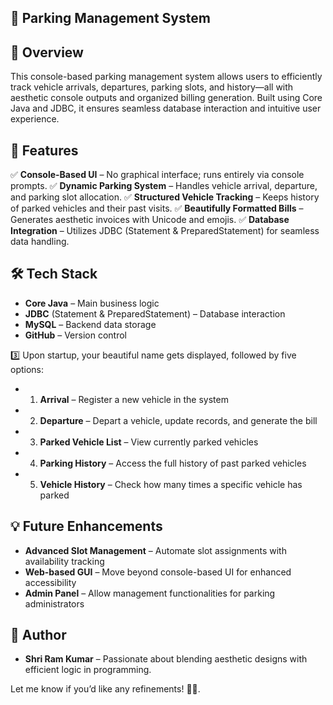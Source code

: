 
## 🚗 **Parking Management System**
## 📌 Overview
This console-based parking management system allows users to efficiently track vehicle arrivals, departures, parking slots, and history—all with aesthetic console outputs and organized billing generation. Built using Core Java and JDBC, it ensures seamless database interaction and intuitive user experience.

## 🎯 Features
✅ **Console-Based UI** – No graphical interface; runs entirely via console prompts.
✅ **Dynamic Parking System** – Handles vehicle arrival, departure, and parking slot allocation.
✅ **Structured Vehicle Tracking** – Keeps history of parked vehicles and their past visits.
✅ **Beautifully Formatted Bills** – Generates aesthetic invoices with Unicode and emojis.
✅ **Database Integration** – Utilizes JDBC (Statement & PreparedStatement) for seamless data handling.

## 🛠️ Tech Stack
- **Core Java** – Main business logic
- **JDBC** (Statement & PreparedStatement) – Database interaction
- **MySQL** – Backend data storage
- **GitHub** – Version control

3️⃣ Upon startup, your beautiful name gets displayed, followed by five options:
- 1. **Arrival** – Register a new vehicle in the system
- 2. **Departure** – Depart a vehicle, update records, and generate the bill
- 3. **Parked Vehicle List** – View currently parked vehicles
- 4. **Parking History** – Access the full history of past parked vehicles
- 5. **Vehicle History** – Check how many times a specific vehicle has parked


## 💡 Future Enhancements
- **Advanced Slot Management** – Automate slot assignments with availability tracking
- **Web-based GUI** – Move beyond console-based UI for enhanced accessibility
- **Admin Panel** – Allow management functionalities for parking administrators


## 👤 Author
- **__Shri Ram Kumar__** – Passionate about blending aesthetic designs with efficient logic in programming.

Let me know if you’d like any refinements! 🚀🔥.

